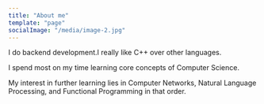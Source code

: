 ```yaml
---
title: "About me"
template: "page"
socialImage: "/media/image-2.jpg"
---
```


 I do backend development.I really like C++ over other languages.

I spend most on my time learning core concepts of Computer Science.

My interest in further learning lies in Computer Networks, Natural Language Processing,
and Functional Programming in that order.
   
         

